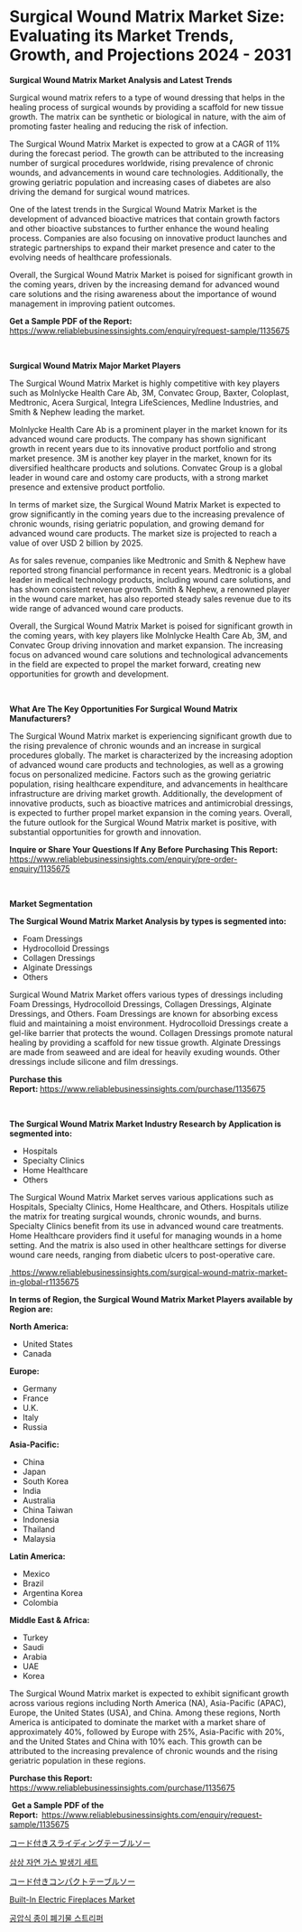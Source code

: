 <p><h1>Surgical Wound Matrix Market Size: Evaluating its Market Trends, Growth, and Projections 2024 - 2031</h1></p><p><strong>Surgical Wound Matrix Market Analysis and Latest Trends</strong></p>
<p><p>Surgical wound matrix refers to a type of wound dressing that helps in the healing process of surgical wounds by providing a scaffold for new tissue growth. The matrix can be synthetic or biological in nature, with the aim of promoting faster healing and reducing the risk of infection.</p><p>The Surgical Wound Matrix Market is expected to grow at a CAGR of 11% during the forecast period. The growth can be attributed to the increasing number of surgical procedures worldwide, rising prevalence of chronic wounds, and advancements in wound care technologies. Additionally, the growing geriatric population and increasing cases of diabetes are also driving the demand for surgical wound matrices.</p><p>One of the latest trends in the Surgical Wound Matrix Market is the development of advanced bioactive matrices that contain growth factors and other bioactive substances to further enhance the wound healing process. Companies are also focusing on innovative product launches and strategic partnerships to expand their market presence and cater to the evolving needs of healthcare professionals.</p><p>Overall, the Surgical Wound Matrix Market is poised for significant growth in the coming years, driven by the increasing demand for advanced wound care solutions and the rising awareness about the importance of wound management in improving patient outcomes.</p></p>
<p><strong>Get a Sample PDF of the Report:&nbsp;</strong> <a href="https://www.reliablebusinessinsights.com/enquiry/request-sample/1135675">https://www.reliablebusinessinsights.com/enquiry/request-sample/1135675</a></p>
<p>&nbsp;</p>
<p><strong>Surgical Wound Matrix Major Market Players</strong></p>
<p><p>The Surgical Wound Matrix Market is highly competitive with key players such as Molnlycke Health Care Ab, 3M, Convatec Group, Baxter, Coloplast, Medtronic, Acera Surgical, Integra LifeSciences, Medline Industries, and Smith & Nephew leading the market. </p><p>Molnlycke Health Care Ab is a prominent player in the market known for its advanced wound care products. The company has shown significant growth in recent years due to its innovative product portfolio and strong market presence. 3M is another key player in the market, known for its diversified healthcare products and solutions. Convatec Group is a global leader in wound care and ostomy care products, with a strong market presence and extensive product portfolio.</p><p>In terms of market size, the Surgical Wound Matrix Market is expected to grow significantly in the coming years due to the increasing prevalence of chronic wounds, rising geriatric population, and growing demand for advanced wound care products. The market size is projected to reach a value of over USD 2 billion by 2025. </p><p>As for sales revenue, companies like Medtronic and Smith & Nephew have reported strong financial performance in recent years. Medtronic is a global leader in medical technology products, including wound care solutions, and has shown consistent revenue growth. Smith & Nephew, a renowned player in the wound care market, has also reported steady sales revenue due to its wide range of advanced wound care products. </p><p>Overall, the Surgical Wound Matrix Market is poised for significant growth in the coming years, with key players like Molnlycke Health Care Ab, 3M, and Convatec Group driving innovation and market expansion. The increasing focus on advanced wound care solutions and technological advancements in the field are expected to propel the market forward, creating new opportunities for growth and development.</p></p>
<p>&nbsp;</p>
<p><strong>What Are The Key Opportunities For Surgical Wound Matrix Manufacturers?</strong></p>
<p><p>The Surgical Wound Matrix market is experiencing significant growth due to the rising prevalence of chronic wounds and an increase in surgical procedures globally. The market is characterized by the increasing adoption of advanced wound care products and technologies, as well as a growing focus on personalized medicine. Factors such as the growing geriatric population, rising healthcare expenditure, and advancements in healthcare infrastructure are driving market growth. Additionally, the development of innovative products, such as bioactive matrices and antimicrobial dressings, is expected to further propel market expansion in the coming years. Overall, the future outlook for the Surgical Wound Matrix market is positive, with substantial opportunities for growth and innovation.</p></p>
<p><strong>Inquire or Share Your Questions If Any Before Purchasing This Report:</strong> <a href="https://www.reliablebusinessinsights.com/enquiry/pre-order-enquiry/1135675">https://www.reliablebusinessinsights.com/enquiry/pre-order-enquiry/1135675</a></p>
<p>&nbsp;</p>
<p><strong>Market Segmentation</strong></p>
<p><strong>The Surgical Wound Matrix Market Analysis by types is segmented into:</strong></p>
<p><ul><li>Foam Dressings</li><li>Hydrocolloid Dressings</li><li>Collagen Dressings</li><li>Alginate Dressings</li><li>Others</li></ul></p>
<p><p>Surgical Wound Matrix Market offers various types of dressings including Foam Dressings, Hydrocolloid Dressings, Collagen Dressings, Alginate Dressings, and Others. Foam Dressings are known for absorbing excess fluid and maintaining a moist environment. Hydrocolloid Dressings create a gel-like barrier that protects the wound. Collagen Dressings promote natural healing by providing a scaffold for new tissue growth. Alginate Dressings are made from seaweed and are ideal for heavily exuding wounds. Other dressings include silicone and film dressings.</p></p>
<p><strong>Purchase this Report:&nbsp;</strong><a href="https://www.reliablebusinessinsights.com/purchase/1135675">https://www.reliablebusinessinsights.com/purchase/1135675</a></p>
<p>&nbsp;</p>
<p><strong>The Surgical Wound Matrix Market Industry Research by Application is segmented into:</strong></p>
<p><ul><li>Hospitals</li><li>Specialty Clinics</li><li>Home Healthcare</li><li>Others</li></ul></p>
<p><p>The Surgical Wound Matrix Market serves various applications such as Hospitals, Specialty Clinics, Home Healthcare, and Others. Hospitals utilize the matrix for treating surgical wounds, chronic wounds, and burns. Specialty Clinics benefit from its use in advanced wound care treatments. Home Healthcare providers find it useful for managing wounds in a home setting. And the matrix is also used in other healthcare settings for diverse wound care needs, ranging from diabetic ulcers to post-operative care.</p></p>
<p><a href="https://www.reliablebusinessinsights.com/surgical-wound-matrix-market-in-global-r1135675">&nbsp;https://www.reliablebusinessinsights.com/surgical-wound-matrix-market-in-global-r1135675</a></p>
<p><strong>In terms of Region, the Surgical Wound Matrix Market Players available by Region are:</strong></p>
<p>
    <p> <strong> North America: </strong>
        <ul>
            <li>United States</li>
            <li>Canada</li>
        </ul>
        </p> 
    <p> <strong> Europe: </strong>
        <ul>
            <li>Germany</li>
            <li>France</li>
            <li>U.K.</li>
            <li>Italy</li>
            <li>Russia</li>
        </ul>
        </p> 
    <p> <strong> Asia-Pacific: </strong>
        <ul>
            <li>China</li>
            <li>Japan</li>
            <li>South Korea</li>
            <li>India</li>
            <li>Australia</li>
            <li>China Taiwan</li>
            <li>Indonesia</li>
            <li>Thailand</li>
            <li>Malaysia</li>
        </ul>
        </p> 
    <p> <strong> Latin America: </strong>
        <ul>
            <li>Mexico</li>
            <li>Brazil</li>
            <li>Argentina Korea</li>
            <li>Colombia</li>
        </ul>
        </p> 
    <p> <strong> Middle East & Africa: </strong>
        <ul>
            <li>Turkey</li>
            <li>Saudi</li>
            <li>Arabia</li>
            <li>UAE</li>
            <li>Korea</li>
        </ul>
    </p>
    </p>
<p><p>The Surgical Wound Matrix market is expected to exhibit significant growth across various regions including North America (NA), Asia-Pacific (APAC), Europe, the United States (USA), and China. Among these regions, North America is anticipated to dominate the market with a market share of approximately 40%, followed by Europe with 25%, Asia-Pacific with 20%, and the United States and China with 10% each. This growth can be attributed to the increasing prevalence of chronic wounds and the rising geriatric population in these regions.</p></p>
<p><strong>Purchase this Report: </strong><a href="https://www.reliablebusinessinsights.com/purchase/1135675">https://www.reliablebusinessinsights.com/purchase/1135675</a></p>
<p>&nbsp;<strong>Get a Sample PDF of the Report:&nbsp;&nbsp;</strong><a href="https://www.reliablebusinessinsights.com/enquiry/request-sample/1135675">https://www.reliablebusinessinsights.com/enquiry/request-sample/1135675</a></p>
<p><strong></strong></p>
<p><p><a href="https://github.com/RodHoppe07/Market-Research-Report-List-2/blob/main/6677278106573.md">コード付きスライディングテーブルソー</a></p><p><a href="https://github.com/romeshmittrochakma11/Market-Research-Report-List-1/blob/main/2676795100486.md">삼상 자연 가스 발생기 세트</a></p><p><a href="https://github.com/laurenreichert/Market-Research-Report-List-2/blob/main/5420113106572.md">コード付きコンパクトテーブルソー</a></p><p><a href="https://github.com/mbisetmhermsr/Market-Research-Report-List-2/blob/main/built-in-electric-fireplaces-market.md">Built-In Electric Fireplaces Market</a></p><p><a href="https://github.com/langcat852024/Market-Research-Report-List-1/blob/main/6464881100487.md">공압식 종이 폐기물 스트리퍼</a></p></p>